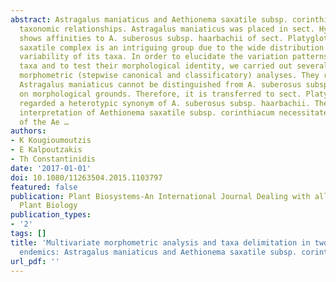 ```yaml
---
abstract: Astragalus maniaticus and Aethionema saxatile subsp. corinthiacum have vague
  taxonomic relationships. Astragalus maniaticus was placed in sect. Hypoglottis but
  shows affinities to A. suberosus subsp. haarbachii of sect. Platyglottis. The Aethionema
  saxatile complex is an intriguing group due to the wide distribution and morphological
  variability of its taxa. In order to elucidate the variation patterns of these two
  taxa and to test their morphological identity, we carried out several multivariate
  morphometric (stepwise canonical and classificatory) analyses. They revealed that
  Astragalus maniaticus cannot be distinguished from A. suberosus subsp. haarbachii
  on morphological grounds. Therefore, it is transferred to sect. Platyglottis and
  regarded a heterotypic synonym of A. suberosus subsp. haarbachii. The taxonomic
  interpretation of Aethionema saxatile subsp. corinthiacum necessitated a broad revision
  of the Ae …
authors:
- K Kougioumoutzis
- E Kalpoutzakis
- Th Constantinidis
date: '2017-01-01'
doi: 10.1080/11263504.2015.1103797
featured: false
publication: Plant Biosystems-An International Journal Dealing with all Aspects of
  Plant Biology
publication_types:
- '2'
tags: []
title: 'Multivariate morphometric analysis and taxa delimitation in two narrow Greek
  endemics: Astragalus maniaticus and Aethionema saxatile subsp. corinthiacum'
url_pdf: ''
---
```

